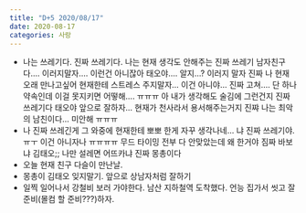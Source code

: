 ```yaml
---
title: "D+5 2020/08/17"
date: 2020-08-17
categories: 사랑
---
```

- 나는 쓰레기다. 진짜 쓰레기다. 나는 현재 생각도 안해주는 진짜 쓰레기 남자친구다.... 이러지말자.... 이런건 아니잖아 태오야.... 알지...? 이러지 말자 진짜 나 현재 오래 만나고싶어 현재한테 스트레스 주지말자... 이건 아니야... 진짜 고쳐.... 단 하나 약속인데 이걸 못지키면 어떻해.... ㅠㅠㅠ 아 내가 생각해도 술김에 그런건지 진짜 쓰레기다 태오야 앞으로 잘하자... 현재가 천사라서 용서해주는거지 진쨔 나는 최악의 남친이다... 미안해 ㅠㅠㅠ
- 나 진짜 쓰레긴게 그 와중에 현재한테 뽀뽀 한게 자꾸 생각나네... 냐 진짜 쓰레기야.ㅠㅜ 이건 아니자나 ㅠㅠㅠㅠ 무드 타이밍 전부 다 안맞았는데 왜 한거야 짐짜 바보냐 김태오;;  나만 설레면 어뜨카냐 진짜 몽총이다
- 오늘 현재 친구 다슬이 만난날.
- 몽총이 김태오 잊지말기. 앞으로 상남자처럼 잘하기
- 일찍 일어나서 강철비 보러 가야한다. 남산 지하철역 도착했다. 언능 집가서 씻고 잘준비(몰컴 할 준비???)하자.
